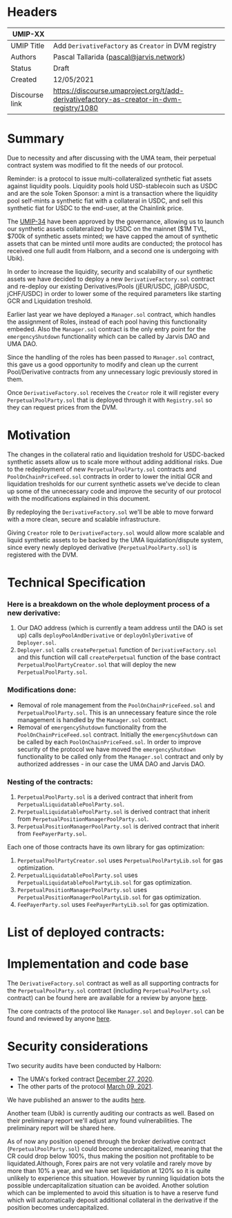 # Headers

| UMIP-XX  |                                                                                                                                          |
|------------|------------------------------------------------------------------------------------------------------------------------------------------|
| UMIP Title | Add `DerivativeFactory` as `Creator` in DVM registry                                                                                                |
| Authors    | Pascal Tallarida (pascal@jarvis.network)                 |
| Status     | Draft                                                 |
| Created    | 12/05/2021   
| Discourse link    | https://discourse.umaproject.org/t/add-derivativefactory-as-creator-in-dvm-registry/1080                                  |

# Summary

Due to necessity and after discussing with the UMA team, their perpetual contract system was modified to fit the needs of our protocol. 

Reminder:  is a protocol to issue multi-collateralized synthetic fiat assets against liquidity pools. Liquidity pools hold USD-stablecoin such as USDC and are the sole Token Sponsor: a mint is a transaction where the liquidity pool self-mints a synthetic fiat with a collateral in USDC, and sell this synthetic fiat for USDC to the end-user, at the Chainlink price.

The [UMIP-34](https://github.com/UMAprotocol/UMIPs/blob/master/UMIPs/umip-34.md) have been approved by the governance, allowing us to launch our synthetic assets collateralized by USDC on the mainnet ($1M TVL, $700k of synthetic assets minted; we have capped the amout of synthetic assets that can be minted until more audits are conducted; the protocol has received one full audit from Halborn, and a second one is undergoing with Ubik).

In order to increase the liquidity, security and scalability of our synthetic assets we have decided to deploy a new `DerivativeFactory.sol` contract and re-deploy our existing Derivatives/Pools (jEUR/USDC, jGBP/USDC, jCHF/USDC) in order to lower some of the required parameters like starting GCR and Liquidation treshold. 

Earlier last year we have deployed a `Manager.sol` contract, which handles the assignment of Roles, instead of each pool having this functionality embeded. Also the `Manager.sol` contract is the only entry point for the `emergencyShutdown` functionality which can be called by Jarvis DAO and UMA DAO.

Since the handling of the roles has been passed to `Manager.sol` contract, this gave us a good opportunity to modify and clean up the current Pool/Derivative contracts from any unnecessary logic previously stored in them.

Once `DerivativeFactory.sol` receives the `Creator` role it will register every `PerpetualPoolParty.sol` that is deployed through it with `Registry.sol` so they can request prices from the DVM.

# Motivation

The changes in the collateral ratio and liquidation treshold for USDC-backed synthetic assets allow us to scale more without adding additional risks. Due to the redeployment of new `PerpetualPoolParty.sol` contracts and `PoolOnChainPriceFeed.sol` contracts in order to lower the initial GCR and liquidation tresholds for our current synthetic assets we've decide to clean up some of the unnecessary code and improve the security of our protocol with the modifications explained in this document.

By redeploying the `DerivativeFactory.sol` we'll be able to move forward with a more clean, secure and scalable infrastructure.

Giving `Creator` role to `DerivativeFactory.sol` would allow more scalable and liquid synthetic assets to be backed by the UMA liquidation/dispute system, since every newly deployed derivative (`PerpetualPoolParty.sol`) is registered with the DVM.

# Technical Specification

### Here is a breakdown on the whole deployment process of a new derivative:

1. Our DAO address (which is currently a team address until the DAO is set up) calls `deployPoolAndDerivative` or `deployOnlyDerivative` of `Deployer.sol`.
2. `Deployer.sol` calls `createPerpetual` function of `DerivativeFactory.sol` and this function will call `createPerpetual` function of the base contract `PerpetualPoolPartyCreator.sol` that will deploy the new `PerpetualPoolParty.sol`.

### Modifications done: 

- Removal of role management from the `PoolOnChainPriceFeed.sol` and `PerpetualPoolParty.sol`. This is an unnecessary feature since the role management is handled by the `Manager.sol` contract. 
- Removal of `emergencyShutdown` functionality from the `PoolOnChainPriceFeed.sol` contract. Initially the `emergencyShutdown` can be called by each `PoolOnChainPriceFeed.sol`. In order to improve security of the protocol we have moved the `emergencyShutdown` functionality to be called only from the `Manager.sol` contract and only by authorized addresses - in our case the UMA DAO and Jarvis DAO.


### Nesting of the contracts:

1. `PerpetualPoolParty.sol` is a derived contract that inherit from `PerpetualLiquidatablePoolParty.sol`.
2. `PerpetualLiquidatablePoolParty.sol` is derived contract that inherit from `PerpetualPositionManagerPoolParty.sol`.
3. `PerpetualPositionManagerPoolParty.sol` is derived contract that inherit from `FeePayerParty.sol`.

Each one of those contracts have its own library for gas optimization:
1. `PerpetualPoolPartyCreator.sol` uses `PerpetualPoolPartyLib.sol` for gas optimization.
2. `PerpetualLiquidatablePoolParty.sol` uses `PerpetualLiquidatablePoolPartyLib.sol` for gas optimization.
3. `PerpetualPositionManagerPoolParty.sol` uses `PerpetualPositionManagerPoolPartyLib.sol` for gas optimization.
4. `FeePayerParty.sol` uses `FeePayerPartyLib.sol` for gas optimization.

# List of deployed contracts:


# Implementation and code base

The `DerivativeFactory.sol` contract as well as all supporting contracts for the `PerpetualPoolParty.sol` contract (including `PerpetualPoolParty.sol` contract) can be found here are available for a review by anyone [here](https://gitlab.com/jarvis-network/apps/exchange/mono-repo/-/tree/feature/derivative-v2/libs/contracts/contracts/contracts/derivative/v2).

The core contracts of the protocol like `Manager.sol` and `Deployer.sol` can be found and reviewed by anyone [here](https://gitlab.com/jarvis-network/apps/exchange/mono-repo/-/tree/feature/derivative-v2/libs/contracts/contracts/contracts/core).

# Security considerations

Two security audits have been conducted by Halborn: 

- The UMA's forked contract [December 27, 2020](https://gitlab.com/jarvis-network/apps/exchange/mono-repo/-/blob/dev/docs/security-audits/halborn/01-jarvis-perpetualpoolparty.pdf).
- The other parts of the protocol [March 09, 2021](https://gitlab.com/jarvis-network/apps/exchange/mono-repo/-/blob/dev/docs/security-audits/halborn/02-jarvis-v3-smart-contracts-report-v1.pdf).

We have published an answer to the audits [here](https://gitlab.com/jarvis-network/apps/exchange/mono-repo/-/blob/dev/docs/security-audits/halborn/02-response-to-jarvis-v3-smart-contracts-report-v1.md).

Another team (Ubik) is currently auditing our contracts as well. Based on their preliminary report we'll adjust any found vulnerabilities. The preliminary report will be shared here.

As of now any position opened through the broker derivative contract (`PerpetualPoolParty.sol`) could become undercapitalized, meaning that the CR could drop below 100%, thus making the position not profitable to be liquidated.Although, Forex pairs are not very volatile and rarely move by more than 10% a year, and we have set liquidation at 120% so it is quite unlikely to experience this situation. However by running liquidation bots the possible undercapitalization situation can be avoided. Another solution which can be implemented to avoid this situation is to have a reserve fund which will automatically deposit additional collateral in the derivative if the position becomes undercapitalized.
